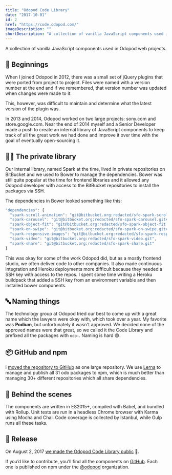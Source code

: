 ```yaml
---
title: "Odopod Code Library"
date: "2017-10-01"
id: 2
href: "https://code.odopod.com/"
imageDescription: ""
shortDescription: "A collection of vanilla JavaScript components used in Odopod web projects."
---
```


A collection of vanilla JavaScript components used in Odopod web projects.

## 🐤 Beginnings

When I joined Odopod in 2012, there was a small set of jQuery plugins that were ported from project to project. Files were named with a version number at the end and if we remembered, that version number was updated when changes were made to it.

This, however, was difficult to maintain and determine what the latest version of the plugin was.

In 2013 and 2014, Odopod worked on two large projects: sony.com and store.google.com. Near the end of 2014 myself and a Senior Developer made a push to create an internal library of JavaScript components to keep track of all the great work we had done and improve it over time with the goal of eventually open-sourcing it.

## 👨‍💻 The private library

Our internal library, named Spark at the time, lived in private repositories on BitBucket and we used to Bower to manage the dependencies. Bower was still quite popular at the time for frontend libraries and it allowed any Odopod developer with access to the BitBucket repositories to install the packages via SSH.

The dependencies in Bower looked something like this:

```js
"dependencies": {
  "spark-scroll-animation": "git@bitbucket.org:redacted/sfo-spark-scroll-animation.git",
  "spark-carousel": "git@bitbucket.org:redacted/sfo-spark-carousel.git#~2.2.1",
  "spark-object-fit": "git@bitbucket.org:redacted/sfo-spark-object-fit.git",
  "spark-on-swipe": "git@bitbucket.org:redacted/sfo-spark-on-swipe.git#~2.0.3",
  "spark-responsive-images": "git@bitbucket.org:redacted/sfo-spark-responsive-images.git#~0.1.5",
  "spark-video": "git@bitbucket.org:redacted/sfo-spark-video.git",
  "spark-share": "git@bitbucket.org:redacted/sfo-spark-share.git"
}
```

This was okay for some of the work Odopod did, but as a mostly frontend studio, we often deliver code to other companies. It also made continuous integration and Heroku deployments more difficult because they needed a SSH key with access to the repos. I spent some time writing a Heroku buildpack that added a SSH key from an environment variable and then installed bower components.

## 🔤 Naming things

The technology group at Odopod tried our best to come up with a great name which the lawyers were okay with, which took over a year. My favorite was **Podium**, but unfortunately it wasn't approved. We decided none of the approved names were that great, so we called it the Code Library and prefixed all the packages with `odo-`. Naming is hard 😅.

## 📦 GitHub and npm

I [moved the repository to GitHub](https://github.com/odopod/code-library/) as one large repository. We use [Lerna](https://github.com/lerna/lerna) to manage and publish all 31 odo packages to npm, which is much better than managing 30+ different repositories which all share dependencies.

## 🔬 Behind the scenes

The components are written in ES2015+, compiled with Babel, and bundled with Rollup. Unit tests are run in a headless Chrome browser with Karma using Mocha and Chai. Code coverage is collected by Istanbul, while Gulp runs all these tasks.

## 🚀 Release

On August 2, 2017 [we made the Odopod Code Library public](https://www.odopod.com/news/code-library) 🎉.

If you’d like to contribute, you’ll find all the components on [GitHub](https://github.com/odopod/code-library). Each one is published on npm under the [@odopod](https://www.npmjs.com/org/odopod) organization.
